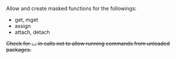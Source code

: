 Allow and create masked functions for the followings:

 * get, mget
 * assign
 * attach, detach

~~Check for `::` in calls not to allow running commands from unloaded packages.~~
